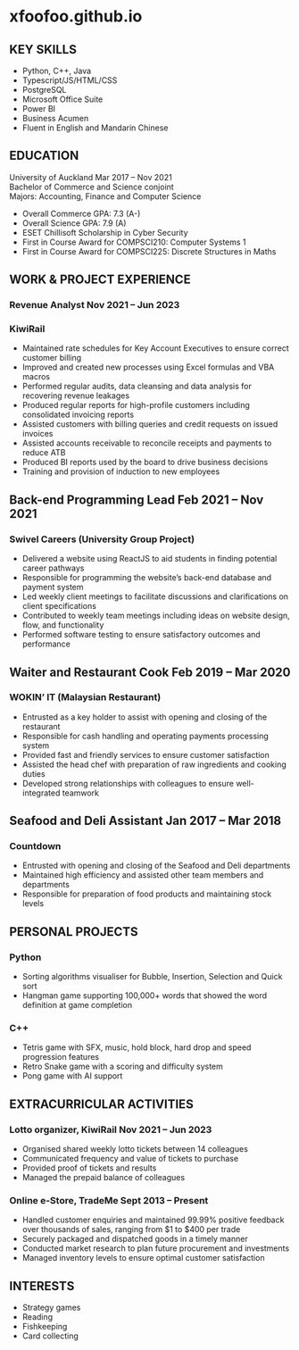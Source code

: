 # xfoofoo.github.io

## KEY SKILLS
- Python, C++, Java
- Typescript/JS/HTML/CSS
- PostgreSQL
- Microsoft Office Suite
- Power BI
- Business Acumen
- Fluent in English and Mandarin Chinese

## EDUCATION
University of Auckland Mar 2017 – Nov 2021  
Bachelor of Commerce and Science conjoint  
Majors: Accounting, Finance and Computer Science  
- Overall Commerce GPA: 7.3 (A-)
- Overall Science GPA: 7.9 (A)
- ESET Chillisoft Scholarship in Cyber Security
- First in Course Award for COMPSCI210: Computer Systems 1
- First in Course Award for COMPSCI225: Discrete Structures in Maths

## WORK & PROJECT EXPERIENCE
### Revenue Analyst Nov 2021 – Jun 2023
### KiwiRail
- Maintained rate schedules for Key Account Executives to ensure correct customer billing
- Improved and created new processes using Excel formulas and VBA macros
- Performed regular audits, data cleansing and data analysis for recovering revenue leakages
- Produced regular reports for high-profile customers including consolidated invoicing reports
- Assisted customers with billing queries and credit requests on issued invoices
- Assisted accounts receivable to reconcile receipts and payments to reduce ATB
- Produced BI reports used by the board to drive business decisions
- Training and provision of induction to new employees
 
## Back-end Programming Lead Feb 2021 – Nov 2021  
### Swivel Careers (University Group Project)
- Delivered a website using ReactJS to aid students in finding potential career pathways
- Responsible for programming the website’s back-end database and payment system
- Led weekly client meetings to facilitate discussions and clarifications on client specifications
- Contributed to weekly team meetings including ideas on website design, flow, and functionality
- Performed software testing to ensure satisfactory outcomes and performance
  
## Waiter and Restaurant Cook Feb 2019 – Mar 2020  
### WOKIN’ IT (Malaysian Restaurant)
- Entrusted as a key holder to assist with opening and closing of the restaurant
- Responsible for cash handling and operating payments processing system
- Provided fast and friendly services to ensure customer satisfaction
- Assisted the head chef with preparation of raw ingredients and cooking duties
- Developed strong relationships with colleagues to ensure well-integrated teamwork
  
## Seafood and Deli Assistant Jan 2017 – Mar 2018  
### Countdown
- Entrusted with opening and closing of the Seafood and Deli departments
- Maintained high efficiency and assisted other team members and departments
- Responsible for preparation of food products and maintaining stock levels

## PERSONAL PROJECTS  
### Python
- Sorting algorithms visualiser for Bubble, Insertion, Selection and Quick sort
- Hangman game supporting 100,000+ words that showed the word definition at game
completion

### C++
- Tetris game with SFX, music, hold block, hard drop and speed progression features
- Retro Snake game with a scoring and difficulty system
- Pong game with AI support

## EXTRACURRICULAR ACTIVITIES  
### Lotto organizer, KiwiRail Nov 2021 – Jun 2023
- Organised shared weekly lotto tickets between 14 colleagues
- Communicated frequency and value of tickets to purchase
- Provided proof of tickets and results
- Managed the prepaid balance of colleagues
  
### Online e-Store, TradeMe Sept 2013 – Present
- Handled customer enquiries and maintained 99.99% positive feedback over thousands of sales,
ranging from $1 to $400 per trade
- Securely packaged and dispatched goods in a timely manner
- Conducted market research to plan future procurement and investments
- Managed inventory levels to ensure optimal customer satisfaction
  
## INTERESTS
- Strategy games
- Reading
- Fishkeeping
- Card collecting
